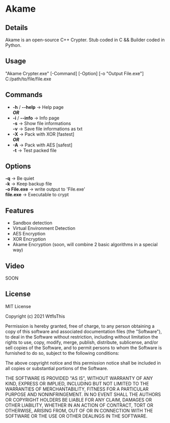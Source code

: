 # Akame
## Details
Akame is an open-source C++ Crypter. Stub coded in C &amp;&amp; Builder coded in Python.
## Usage
"Akame Crypter.exe" [-Command] [-Option] [-o "Output File.exe"] C:/path/to/file/file.exe
## Commands             
* **-h** / **--help** -> Help page         
***OR***
* **-i** / **--info** -> Info page          
**-s** -> Show file informations             
**-v** -> Save file informations as txt          
* **-X** -> Pack with XOR [fastest]             
***OR***
* **-A** -> Pack with AES [safest]           
**-t** -> Test packed file         
## Options  
**-q** -> Be quiet           
**-k** -> Keep backup file       
**-o File.exe** -> write output to 'File.exe'       
**file.exe** -> Executable to crypt        
## Features
- Sandbox detection
- Virtual Environment Detection
- AES Encryption
- XOR Encryption
- Akame Encryption (soon, will combine 2 basic algorithms in a special way)
## Video
SOON
## License
MIT License

Copyright (c) 2021 WtfIsThis

Permission is hereby granted, free of charge, to any person obtaining a copy
of this software and associated documentation files (the "Software"), to deal
in the Software without restriction, including without limitation the rights
to use, copy, modify, merge, publish, distribute, sublicense, and/or sell
copies of the Software, and to permit persons to whom the Software is
furnished to do so, subject to the following conditions:

The above copyright notice and this permission notice shall be included in all
copies or substantial portions of the Software.

THE SOFTWARE IS PROVIDED "AS IS", WITHOUT WARRANTY OF ANY KIND, EXPRESS OR
IMPLIED, INCLUDING BUT NOT LIMITED TO THE WARRANTIES OF MERCHANTABILITY,
FITNESS FOR A PARTICULAR PURPOSE AND NONINFRINGEMENT. IN NO EVENT SHALL THE
AUTHORS OR COPYRIGHT HOLDERS BE LIABLE FOR ANY CLAIM, DAMAGES OR OTHER
LIABILITY, WHETHER IN AN ACTION OF CONTRACT, TORT OR OTHERWISE, ARISING FROM,
OUT OF OR IN CONNECTION WITH THE SOFTWARE OR THE USE OR OTHER DEALINGS IN THE
SOFTWARE.
